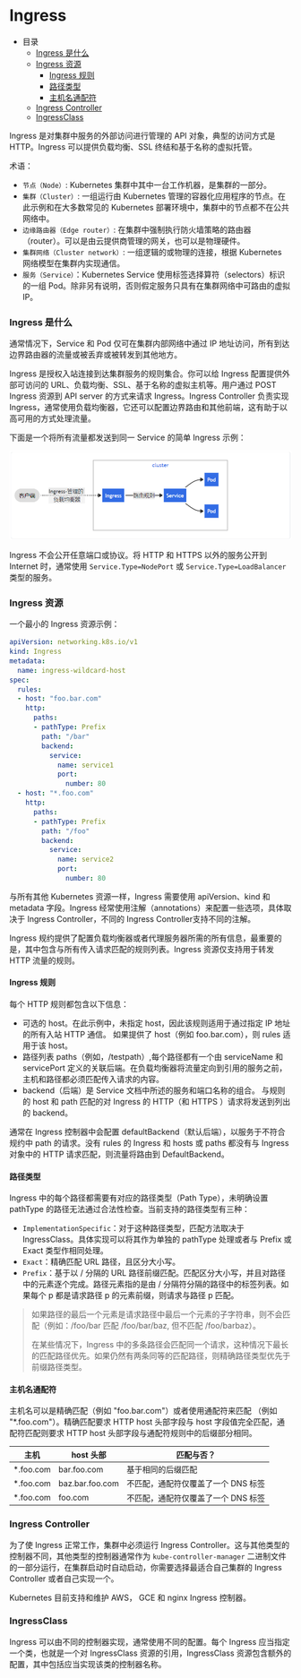 # Ingress

- 目录
  - [Ingress 是什么](#Ingress-是什么)
  - [Ingress 资源](#Ingress-资源)
    - [Ingress 规则](#Ingress-规则)
    - [路径类型](#路径类型)
    - [主机名通配符](#主机名通配符)
  - [Ingress Controller](#Ingress-Controller)
  - [IngressClass](#IngressClass)

Ingress 是对集群中服务的外部访问进行管理的 API 对象，典型的访问方式是 HTTP。Ingress 可以提供负载均衡、SSL 终结和基于名称的虚拟托管。

术语：

- `节点（Node）`: Kubernetes 集群中其中一台工作机器，是集群的一部分。
- `集群（Cluster）`: 一组运行由 Kubernetes 管理的容器化应用程序的节点。在此示例和在大多数常见的 Kubernetes 部署环境中，集群中的节点都不在公共网络中。
- `边缘路由器（Edge router）`: 在集群中强制执行防火墙策略的路由器（router）。可以是由云提供商管理的网关，也可以是物理硬件。
- `集群网络（Cluster network）`: 一组逻辑的或物理的连接，根据 Kubernetes 网络模型在集群内实现通信。
- `服务（Service）`：Kubernetes Service 使用标签选择算符（selectors）标识的一组 Pod。除非另有说明，否则假定服务只具有在集群网络中可路由的虚拟 IP。

### Ingress 是什么

通常情况下，Service 和 Pod 仅可在集群内部网络中通过 IP 地址访问，所有到达边界路由器的流量或被丢弃或被转发到其他地方。

Ingress 是授权入站连接到达集群服务的规则集合。你可以给 Ingress 配置提供外部可访问的 URL、负载均衡、SSL、基于名称的虚拟主机等。用户通过 POST Ingress 资源到 API server 的方式来请求 Ingress。Ingress Controller 负责实现 Ingress，通常使用负载均衡器，它还可以配置边界路由和其他前端，这有助于以高可用的方式处理流量。

下面是一个将所有流量都发送到同一 Service 的简单 Ingress 示例：

<div align="left">
    <img src="https://github.com/lazecoding/Note/blob/main/images/k8s/Ingress流量管理示意图.png" width="600px">
</div>

Ingress 不会公开任意端口或协议。将 HTTP 和 HTTPS 以外的服务公开到 Internet 时，通常使用 `Service.Type=NodePort` 或 `Service.Type=LoadBalancer` 类型的服务。

### Ingress 资源

一个最小的 Ingress 资源示例：

```yaml
apiVersion: networking.k8s.io/v1
kind: Ingress
metadata:
  name: ingress-wildcard-host
spec:
  rules:
  - host: "foo.bar.com"
    http:
      paths:
      - pathType: Prefix
        path: "/bar"
        backend:
          service:
            name: service1
            port:
              number: 80
  - host: "*.foo.com"
    http:
      paths:
      - pathType: Prefix
        path: "/foo"
        backend:
          service:
            name: service2
            port:
              number: 80
```

与所有其他 Kubernetes 资源一样，Ingress 需要使用 apiVersion、kind 和 metadata 字段。Ingress 经常使用注解（annotations）来配置一些选项，具体取决于 Ingress Controller，不同的 Ingress Controller支持不同的注解。

Ingress 规约提供了配置负载均衡器或者代理服务器所需的所有信息，最重要的是，其中包含与所有传入请求匹配的规则列表。Ingress 资源仅支持用于转发 HTTP 流量的规则。

#### Ingress 规则

每个 HTTP 规则都包含以下信息：

- 可选的 host。在此示例中，未指定 host，因此该规则适用于通过指定 IP 地址的所有入站 HTTP 通信。 如果提供了 host（例如 foo.bar.com），则 rules 适用于该 host。
- 路径列表 paths（例如，/testpath）,每个路径都有一个由 serviceName 和 servicePort 定义的关联后端。在负载均衡器将流量定向到引用的服务之前，主机和路径都必须匹配传入请求的内容。
- backend（后端）是 Service 文档中所述的服务和端口名称的组合。 与规则的 host 和 path 匹配的对 Ingress 的 HTTP（和 HTTPS ）请求将发送到列出的 backend。

通常在 Ingress 控制器中会配置 defaultBackend（默认后端），以服务于不符合规约中 path 的请求。没有 rules 的 Ingress 和 hosts 或 paths 都没有与 Ingress 对象中的 HTTP 请求匹配，则流量将路由到 DefaultBackend。

#### 路径类型

Ingress 中的每个路径都需要有对应的路径类型（Path Type），未明确设置 pathType 的路径无法通过合法性检查。当前支持的路径类型有三种：

- `ImplementationSpecific`：对于这种路径类型，匹配方法取决于 IngressClass。具体实现可以将其作为单独的 pathType 处理或者与 Prefix 或 Exact 类型作相同处理。
- `Exact`：精确匹配 URL 路径，且区分大小写。
- `Prefix`：基于以 / 分隔的 URL 路径前缀匹配。匹配区分大小写，并且对路径中的元素逐个完成。路径元素指的是由 / 分隔符分隔的路径中的标签列表。如果每个 p 都是请求路径 p 的元素前缀，则请求与路径 p 匹配。

> 如果路径的最后一个元素是请求路径中最后一个元素的子字符串，则不会匹配（例如：/foo/bar 匹配 /foo/bar/baz, 但不匹配 /foo/barbaz）。
>
> 在某些情况下，Ingress 中的多条路径会匹配同一个请求，这种情况下最长的匹配路径优先。如果仍然有两条同等的匹配路径，则精确路径类型优先于前缀路径类型。

#### 主机名通配符

主机名可以是精确匹配（例如 "foo.bar.com"）或者使用通配符来匹配 （例如 "*.foo.com"）。精确匹配要求 HTTP host 头部字段与 host 字段值完全匹配，通配符匹配则要求 HTTP host 头部字段与通配符规则中的后缀部分相同。

| 主机       | host 头部         | 匹配与否？                         |
| ---------- | ---------------- | ---------------------------------  |
| *.foo.com  | bar.foo.com      | 基于相同的后缀匹配                  |
| *.foo.com  | baz.bar.foo.com  | 不匹配，通配符仅覆盖了一个 DNS 标签  |
| *.foo.com  | foo.com          | 不匹配，通配符仅覆盖了一个 DNS 标签  |

### Ingress Controller

为了使 Ingress 正常工作，集群中必须运行 Ingress Controller。这与其他类型的控制器不同，其他类型的控制器通常作为 `kube-controller-manager` 二进制文件的一部分运行，在集群启动时自动启动，你需要选择最适合自己集群的 Ingress Controller 或者自己实现一个。

Kubernetes 目前支持和维护 AWS， GCE 和 nginx Ingress 控制器。

### IngressClass

Ingress 可以由不同的控制器实现，通常使用不同的配置。每个 Ingress 应当指定一个类，也就是一个对 IngressClass 资源的引用，IngressClass 资源包含额外的配置，其中包括应当实现该类的控制器名称。
